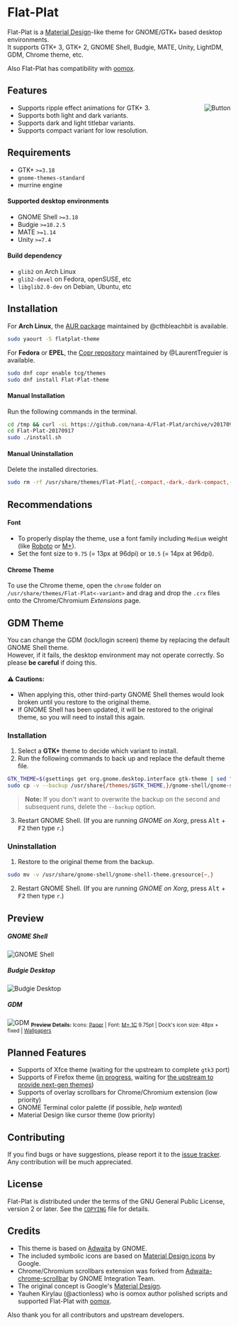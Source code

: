 Flat-Plat
=========
Flat-Plat is a [Material Design](https://material.io)-like theme for GNOME/GTK+ based desktop environments.  
It supports GTK+ 3, GTK+ 2, GNOME Shell, Budgie, MATE, Unity, LightDM, GDM, Chrome theme, etc.

Also Flat-Plat has compatibility with [oomox](https://github.com/actionless/oomox).

Features
--------
<img src="../images/Button.gif" alt="Button" align="right"/>

- Supports ripple effect animations for GTK+ 3.
- Supports both light and dark variants.
- Supports dark and light titlebar variants.
- Supports compact variant for low resolution.

Requirements
------------
- GTK+ `>=3.18`
- `gnome-themes-standard`
- murrine engine

#### Supported desktop environments
- GNOME Shell `>=3.18`
- Budgie `>=10.2.5`
- MATE `>=1.14`
- Unity `>=7.4`

#### Build dependency
- `glib2` on Arch Linux
- `glib2-devel` on Fedora, openSUSE, etc
- `libglib2.0-dev` on Debian, Ubuntu, etc

Installation
------------
For **Arch Linux**, the [AUR package](https://aur.archlinux.org/packages/flatplat-theme) maintained by @cthbleachbit is available.

```sh
sudo yaourt -S flatplat-theme
```

For **Fedora** or **EPEL**, the [Copr repository](https://copr.fedorainfracloud.org/coprs/tcg/themes/) maintained by @LaurentTreguier is available.

```sh
sudo dnf copr enable tcg/themes
sudo dnf install Flat-Plat-theme
```

#### Manual Installation
Run the following commands in the terminal.

```sh
cd /tmp && curl -sL https://github.com/nana-4/Flat-Plat/archive/v20170917.tar.gz | tar xz
cd Flat-Plat-20170917
sudo ./install.sh
```

#### Manual Uninstallation
Delete the installed directories.

```sh
sudo rm -rf /usr/share/themes/Flat-Plat{,-compact,-dark,-dark-compact,-light,-light-compact}
```

Recommendations
---------------
#### Font
- To properly display the theme, use a font family including `Medium` weight (like [Roboto](https://github.com/google/roboto) or [M+](https://mplus-fonts.osdn.jp)).
- Set the font size to `9.75` (= 13px at 96dpi) or `10.5` (= 14px at 96dpi).

#### Chrome Theme
To use the Chrome theme, open the `chrome` folder on `/usr/share/themes/Flat-Plat<-variant>` and drag and drop the `.crx` files onto the Chrome/Chromium _Extensions_ page.

GDM Theme
---------
You can change the GDM (lock/login screen) theme by replacing the default GNOME Shell theme.  
However, if it fails, the desktop environment may not operate correctly. So please **be careful** if doing this.

#### :warning: Cautions:
- When applying this, other third-party GNOME Shell themes would look broken until you restore to the original theme.
- If GNOME Shell has been updated, it will be restored to the original theme, so you will need to install this again.

### Installation
1. Select a **GTK+** theme to decide which variant to install.
2. Run the following commands to back up and replace the default theme file.

  ```sh
  GTK_THEME=$(gsettings get org.gnome.desktop.interface gtk-theme | sed "s/'//g")
  sudo cp -v --backup /usr/share{/themes/$GTK_THEME,}/gnome-shell/gnome-shell-theme.gresource
  ```

  > **Note:** If you don't want to overwrite the backup on the second and subsequent runs, delete the `--backup` option.

3. Restart GNOME Shell. (If you are running _GNOME on Xorg_, press <kbd>Alt</kbd> + <kbd>F2</kbd> then type `r`.)

### Uninstallation
1. Restore to the original theme from the backup.

  ```sh
  sudo mv -v /usr/share/gnome-shell/gnome-shell-theme.gresource{~,}
  ```

2. Restart GNOME Shell. (If you are running _GNOME on Xorg_, press <kbd>Alt</kbd> + <kbd>F2</kbd> then type `r`.)

Preview
-------
##### GNOME Shell
![GNOME Shell](../images/gnome.png?raw=true)
##### Budgie Desktop
![Budgie Desktop](../images/budgie.png?raw=true)
##### GDM
![GDM](../images/gdm-unlock.png?raw=true)
<sub>**Preview Details:** Icons: [Paper](https://github.com/snwh/paper-icon-theme) | Font: [M+ 1C](https://mplus-fonts.osdn.jp) 9.75pt | Dock's icon size: 48px + fixed | [Wallpapers](https://imgur.com/a/v2Ovx)</sub>

Planned Features
----------------
- Supports of Xfce theme (waiting for the upstream to complete `gtk3` port)
- Supports of Firefox theme ([in progress](https://github.com/nana-4/Flat-Plat/issues/78), waiting for [the upstream to provide next-gen themes](https://blog.mozilla.org/addons/2017/02/24/improving-themes-in-firefox/))
- Supports of overlay scrollbars for Chrome/Chromium extension (low priority)
- GNOME Terminal color palette (if possible, _help wanted_)
- Material Design like cursor theme (low priority)

Contributing
------------
If you find bugs or have suggestions, please report it to the [issue tracker](https://github.com/nana-4/Flat-Plat/issues).  
Any contribution will be much appreciated.

License
-------
Flat-Plat is distributed under the terms of the GNU General Public License, version 2 or later. See the [`COPYING`](COPYING) file for details.

Credits
-------
- This theme is based on [Adwaita](HACKING.md#useful-links) by GNOME.
- The included symbolic icons are based on [Material Design icons](https://github.com/google/material-design-icons) by Google.
- Chrome/Chromium scrollbars extension was forked from [Adwaita-chrome-scrollbar](https://github.com/gnome-integration-team/chrome-gnome-scrollbar) by GNOME Integration Team.
- The original concept is Google's [Material Design](https://material.io).
- Yauhen Kirylau (@actionless) who is oomox author polished scripts and supported Flat-Plat with [oomox](https://github.com/actionless/oomox).

Also thank you for all contributors and upstream developers.
